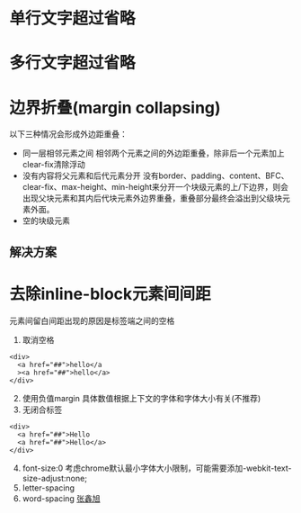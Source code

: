 # 单行文字超过省略

# 多行文字超过省略

# 边界折叠(margin collapsing)
以下三种情况会形成外边距重叠：
+ 同一层相邻元素之间
相邻两个元素之间的外边距重叠，除非后一个元素加上clear-fix清除浮动
+ 没有内容将父元素和后代元素分开
没有border、padding、content、BFC、clear-fix、max-height、min-height来分开一个块级元素的上/下边界，则会出现父块元素和其内后代块元素外边界重叠，重叠部分最终会溢出到父级块元素外面。
+ 空的块级元素

## 解决方案

# 去除inline-block元素间间距
元素间留白间距出现的原因是标签端之间的空格
1. 取消空格
```
<div>
  <a href="##">hello</a
  ><a href="##">hello</a>
</div>
```
2. 使用负值margin
具体数值根据上下文的字体和字体大小有关(不推荐)
3. 无闭合标签
```
<div>
  <a href="##">Hello
  <a href="##">Hello</a>
</div>
```
4. font-size:0
考虑chrome默认最小字体大小限制，可能需要添加-webkit-text-size-adjust:none;
5. letter-spacing
6. word-spacing
[张鑫旭](https://www.zhangxinxu.com/wordpress/2012/04/inline-block-space-remove-%e5%8e%bb%e9%99%a4%e9%97%b4%e8%b7%9d/)